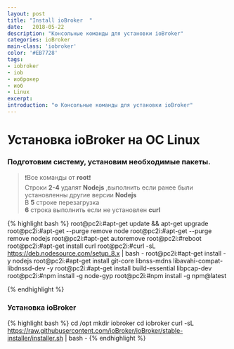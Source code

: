```yaml
---
layout: post
title: "Install ioBroker  "
date:   2018-05-22
description: "Консольные команды для установки ioBroker"
categories: ioBroker
main-class: 'iobroker'
color: '#EB7728'
tags:
- iobroker
- iob
- иоброкер
- иоб
- Linux 
excerpt:
introduction: "⚙️ Консольные команды для установки ioBroker"
---
```

# Установка ioBroker на OC Linux 
### Подготовим систему, установим необходимые пакеты.

>❗️Все команды от **root**❗️  
>Строки **2-4** удалят **Nodejs** ,выполнить если ранее были установленны другие версии **Nodejs**<br>
>В **5** строке перезагрузка<br>
>**6** строка выполнить если не установлен **curl**


{% highlight bash %}
root@pc2i:#apt-get update && apt-get upgrade
root@pc2i:#apt-get --purge remove node
root@pc2i:#apt-get --purge remove nodejs
root@pc2i:#apt-get autoremove
root@pc2i:#reboot
root@pc2i:#apt-get install curl
root@pc2i:#curl -sL https://deb.nodesource.com/setup_8.x | bash -
root@pc2i:#apt-get install -y nodejs
root@pc2i:#apt-get install git-core libnss-mdns libavahi-compat-libdnssd-dev -y
root@pc2i:#apt-get install build-essential libpcap-dev
root@pc2i:#npm install -g node-gyp
root@pc2i:#npm install -g npm@latest

{% endhighlight %}

### Установка ioBroker

{% highlight bash %}
cd /opt
mkdir iobroker
cd iobroker
curl -sL https://raw.githubusercontent.com/ioBroker/ioBroker/stable-installer/installer.sh | bash -
{% endhighlight %}
